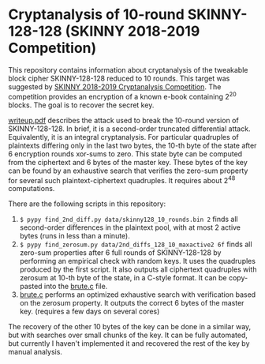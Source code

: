 # Cryptanalysis of 10-round SKINNY-128-128 (SKINNY 2018-2019 Competition)

This repository contains information about cryptanalysis of the tweakable block cipher SKINNY-128-128 reduced to 10 rounds. This target was suggested by [SKINNY 2018-2019 Cryptanalysis Competition](https://sites.google.com/site/skinnycipher/cryptanalysis-competition/2018-2019-competition). The competition provides an encryption of a known e-book containing 2<sup>20</sup> blocks. The goal is to recover the secret key.

[writeup.pdf](writeup.pdf) describes the attack used to break the 10-round version of SKINNY-128-128. In brief, it is a second-order truncated differential attack. Equivalently, it is an integral cryptanalysis. For particular quadruples of plaintexts differing only in the last two bytes, the 10-th byte of the state after 6 encryption rounds xor-sums to zero. This state byte can be computed from the ciphertext and 6 bytes of the master key. These bytes of the key can be found by an exhaustive search that verifies the zero-sum property for several such plaintext-ciphertext quadruples. It requires about 2<sup>48</sup> computations.

There are the following scripts in this repository:

1. `$ pypy find_2nd_diff.py data/skinny128_10_rounds.bin 2` finds all second-order differences in the plaintext pool, with at most 2 active bytes (runs in less than a minute).
2. `$ pypy find_zerosum.py data/2nd_diffs_128_10_maxactive2 6f` finds all zero-sum properties after 6 full rounds of SKINNY-128-128 by performing an empirical check with random keys. It uses the quadruples produced by the first script. It also outputs all ciphertext quadruples with zerosum at 10-th byte of the state, in a C-style format. It can be copy-pasted into the [brute.c](brute.c) file.
3. [brute.c](brute.c) performs an optimized exhaustive search with verification based on the zerosum property. It outputs the correct 6 bytes of the master key. (requires a few days on several cores)

The recovery of the other 10 bytes of the key can be done in a similar way, but with searches over small chunks of the key. It can be fully automated, but currently I haven't implemented it and recovered the rest of the key by manual analysis.
